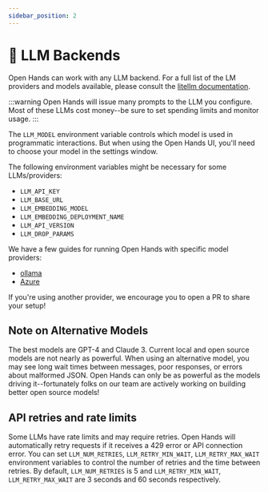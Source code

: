 ```yaml
---
sidebar_position: 2
---
```


# 🤖 LLM Backends

Open Hands can work with any LLM backend.
For a full list of the LM providers and models available, please consult the
[litellm documentation](https://docs.litellm.ai/docs/providers).

:::warning
Open Hands will issue many prompts to the LLM you configure. Most of these LLMs cost money--be sure to set spending limits and monitor usage.
:::

The `LLM_MODEL` environment variable controls which model is used in programmatic interactions.
But when using the Open Hands UI, you'll need to choose your model in the settings window.

The following environment variables might be necessary for some LLMs/providers:

- `LLM_API_KEY`
- `LLM_BASE_URL`
- `LLM_EMBEDDING_MODEL`
- `LLM_EMBEDDING_DEPLOYMENT_NAME`
- `LLM_API_VERSION`
- `LLM_DROP_PARAMS`

We have a few guides for running Open Hands with specific model providers:

- [ollama](llms/localLLMs)
- [Azure](llms/azureLLMs)

If you're using another provider, we encourage you to open a PR to share your setup!

## Note on Alternative Models

The best models are GPT-4 and Claude 3. Current local and open source models are
not nearly as powerful. When using an alternative model,
you may see long wait times between messages,
poor responses, or errors about malformed JSON. Open Hands
can only be as powerful as the models driving it--fortunately folks on our team
are actively working on building better open source models!

## API retries and rate limits

Some LLMs have rate limits and may require retries. Open Hands will automatically retry requests if it receives a 429 error or API connection error.
You can set `LLM_NUM_RETRIES`, `LLM_RETRY_MIN_WAIT`, `LLM_RETRY_MAX_WAIT` environment variables to control the number of retries and the time between retries.
By default, `LLM_NUM_RETRIES` is 5 and `LLM_RETRY_MIN_WAIT`, `LLM_RETRY_MAX_WAIT` are 3 seconds and 60 seconds respectively.
